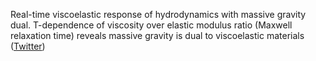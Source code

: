 
 Real-time viscoelastic response of hydrodynamics with massive gravity dual. T-dependence of viscosity over elastic modulus ratio (Maxwell relaxation time) reveals massive gravity is dual to viscoelastic materials ([Twitter](https://twitter.com/JoshuahHeath/status/1104090278204452864))

